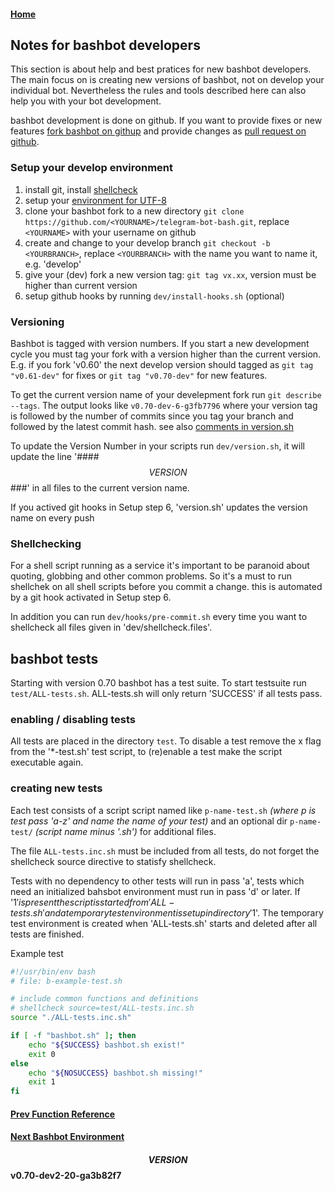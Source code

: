#### [Home](../README.md)
## Notes for bashbot developers
This section is about help and best pratices for new bashbot developers. The main focus on is creating new versions of bashbot, not on develop your individual bot. Nevertheless the rules and tools described here can also help you with your bot development.

bashbot development is done on github. If you want to provide fixes or new features [fork bashbot on githup](https://help.github.com/en/articles/fork-a-repo) and provide changes as [pull request on github](https://help.github.com/en/articles/creating-a-pull-request).

### Setup your develop environment

1. install git, install [shellcheck](5_practice.md#Test-your-Bot-with-shellcheck)
2. setup your [environment for UTF-8](4_expert.md#Setting-up-your-Environment)
3. clone your bashbot fork to a new directory ```git clone https://github.com/<YOURNAME>/telegram-bot-bash.git```, replace ```<YOURNAME>``` with your username on github
4. create and change to your develop branch ```git checkout -b <YOURBRANCH>```, replace ```<YOURBRANCH>``` with the name you want to name it, e.g. 'develop'
5. give your (dev) fork a new version tag: ```git tag vx.xx```, version must be higher than current version
6. setup github hooks by running ```dev/install-hooks.sh``` (optional)

### Versioning

Bashbot is tagged with version numbers. If you start a new development cycle you must tag your fork with a version higher than the current version.
E.g. if you fork 'v0.60' the next develop version should tagged as ```git tag "v0.61-dev"``` for fixes or ```git tag "v0.70-dev"``` for new features.

To get the current version name of your develepment fork run ```git describe --tags```. The output looks like ```v0.70-dev-6-g3fb7796``` where your version tag is followed by the number of commits since you tag your branch and followed by the latest commit hash. see also [comments in version.sh](../dev/version.sh)

To update the Version Number in your scripts run ```dev/version.sh```, it will update the line '#### $$VERSION$$ ###' in all files to the current version name.

If you actived git hooks in Setup step 6, 'version.sh' updates the version name on every push

### Shellchecking

For a shell script running as a service it's important to be paranoid about quoting, globbing and other common problems. So it's a must to run shellchek on all shell scripts before you commit a change. this is automated by a git hook activated in Setup step 6.

In addition you can run ```dev/hooks/pre-commit.sh``` every time you want to shellcheck all files given in 'dev/shellcheck.files'.


## bashbot tests
Starting with version 0.70 bashbot has a test suite. To start testsuite run ```test/ALL-tests.sh```. ALL-tests.sh will only return 'SUCCESS' if all tests pass.

### enabling / disabling tests

All tests are placed in the directory  ```test```. To disable a test remove the x flag from the '*-test.sh' test script, to (re)enable
a test make the script executable again.


### creating new tests
Each test consists of a script script named like ```p-name-test.sh``` *(where p is test pass 'a-z' and name the name of your test)* and
an optional dir ```p-name-test/``` *(script name minus '.sh')* for additional files.

The file ```ALL-tests.inc.sh``` must be included from all tests, do not forget the shellcheck source directive to statisfy shellcheck.

Tests with no dependency to other tests will run in pass 'a', tests which need an initialized bahsbot environment must run in pass 'd' or later. 
If '$1' is present the script is started from 'ALL-tests.sh' and a temporary test environment is setup in directory '$1'.
The temporary test environment is created when 'ALL-tests.sh' starts and deleted after all tests are finished.

Example test
```bash
#!/usr/bin/env bash
# file: b-example-test.sh

# include common functions and definitions
# shellcheck source=test/ALL-tests.inc.sh
source "./ALL-tests.inc.sh"

if [ -f "bashbot.sh" ]; then
	echo "${SUCCESS} bashbot.sh exist!"
	exit 0
else
	echo "${NOSUCCESS} bashbot.sh missing!"
	exit 1
fi
```

#### [Prev Function Reference](6_function.md)
#### [Next Bashbot Environment](8_custom.md)

#### $$VERSION$$ v0.70-dev2-20-ga3b82f7

